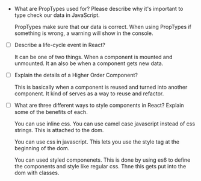 - What are PropTypes used for? Please describe why it's important to type check our data in JavaScript.

    PropTypes make sure that our data is correct. When using PropTypes if something is wrong, a warning will show in the console.

- [ ] Describe a life-cycle event in React?

    It can be one of two things. When a component is mounted and unmounted. It an also be when a component gets new data.

- [ ] Explain the details of a Higher Order Component?

    This is basically when a component is reused and turned into another component. It kind of serves as a way to reuse and refactor.

- [ ] What are three different ways to style components in React? Explain some of the benefits of each.

    You can use inline css. You can use camel case javascript instead of css strings. This is attached to the dom.

    You can use css in javascript. This lets you use the style tag at the beginning of the dom.

    You can used styled componenets. This is done by using es6 to define the components and style like regular css. Thne this gets put into the dom with classes.